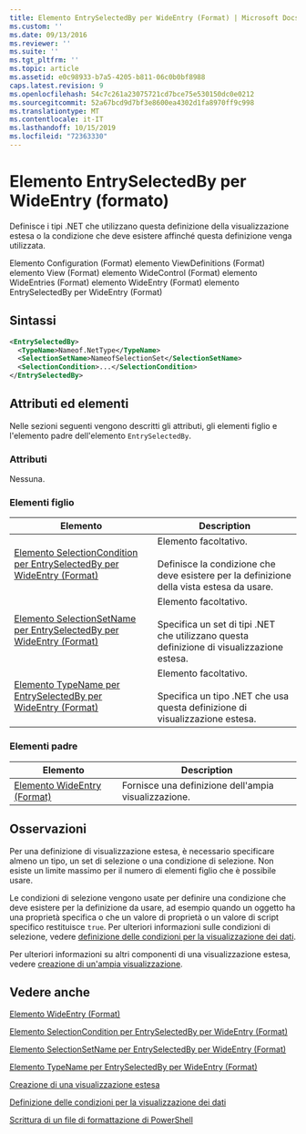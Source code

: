 ```yaml
---
title: Elemento EntrySelectedBy per WideEntry (Format) | Microsoft Docs
ms.custom: ''
ms.date: 09/13/2016
ms.reviewer: ''
ms.suite: ''
ms.tgt_pltfrm: ''
ms.topic: article
ms.assetid: e0c98933-b7a5-4205-b811-06c0b0bf8988
caps.latest.revision: 9
ms.openlocfilehash: 54c7c261a23075721cd7bce75e530150dc0e0212
ms.sourcegitcommit: 52a67bcd9d7bf3e8600ea4302d1fa8970ff9c998
ms.translationtype: MT
ms.contentlocale: it-IT
ms.lasthandoff: 10/15/2019
ms.locfileid: "72363330"
---
```

# <a name="entryselectedby-element-for-wideentry-format"></a>Elemento EntrySelectedBy per WideEntry (formato)

Definisce i tipi .NET che utilizzano questa definizione della visualizzazione estesa o la condizione che deve esistere affinché questa definizione venga utilizzata.

Elemento Configuration (Format) elemento ViewDefinitions (Format) elemento View (Format) elemento WideControl (Format) elemento WideEntries (Format) elemento WideEntry (Format) elemento EntrySelectedBy per WideEntry (Format)

## <a name="syntax"></a>Sintassi

```xml
<EntrySelectedBy>
  <TypeName>Nameof.NetType</TypeName>
  <SelectionSetName>NameofSelectionSet</SelectionSetName>
  <SelectionCondition>...</SelectionCondition>
</EntrySelectedBy>
```

## <a name="attributes-and-elements"></a>Attributi ed elementi

Nelle sezioni seguenti vengono descritti gli attributi, gli elementi figlio e l'elemento padre dell'elemento `EntrySelectedBy`.

### <a name="attributes"></a>Attributi

Nessuna.

### <a name="child-elements"></a>Elementi figlio

|Elemento|Description|
|-------------|-----------------|
|[Elemento SelectionCondition per EntrySelectedBy per WideEntry (Format)](./selectioncondition-element-for-entryselectedby-for-widecontrol-format.md)|Elemento facoltativo.<br /><br /> Definisce la condizione che deve esistere per la definizione della vista estesa da usare.|
|[Elemento SelectionSetName per EntrySelectedBy per WideEntry (Format)](./selectionsetname-element-for-entryselectedby-for-widecontrol-format.md)|Elemento facoltativo.<br /><br /> Specifica un set di tipi .NET che utilizzano questa definizione di visualizzazione estesa.|
|[Elemento TypeName per EntrySelectedBy per WideEntry (Format)](./typename-element-for-entryselectedby-for-wideentry-format.md)|Elemento facoltativo.<br /><br /> Specifica un tipo .NET che usa questa definizione di visualizzazione estesa.|

### <a name="parent-elements"></a>Elementi padre

|Elemento|Description|
|-------------|-----------------|
|[Elemento WideEntry (Format)](./wideentry-element-for-widecontrol-format.md)|Fornisce una definizione dell'ampia visualizzazione.|

## <a name="remarks"></a>Osservazioni

Per una definizione di visualizzazione estesa, è necessario specificare almeno un tipo, un set di selezione o una condizione di selezione. Non esiste un limite massimo per il numero di elementi figlio che è possibile usare.

Le condizioni di selezione vengono usate per definire una condizione che deve esistere per la definizione da usare, ad esempio quando un oggetto ha una proprietà specifica o che un valore di proprietà o un valore di script specifico restituisce `true`. Per ulteriori informazioni sulle condizioni di selezione, vedere [definizione delle condizioni per la visualizzazione dei dati](./defining-conditions-for-displaying-data.md).

Per ulteriori informazioni su altri componenti di una visualizzazione estesa, vedere [creazione di un'ampia visualizzazione](./creating-a-wide-view.md).

## <a name="see-also"></a>Vedere anche

[Elemento WideEntry (Format)](./wideentry-element-for-widecontrol-format.md)

[Elemento SelectionCondition per EntrySelectedBy per WideEntry (Format)](./selectioncondition-element-for-entryselectedby-for-widecontrol-format.md)

[Elemento SelectionSetName per EntrySelectedBy per WideEntry (Format)](./selectionsetname-element-for-entryselectedby-for-widecontrol-format.md)

[Elemento TypeName per EntrySelectedBy per WideEntry (Format)](./typename-element-for-entryselectedby-for-wideentry-format.md)

[Creazione di una visualizzazione estesa](./creating-a-wide-view.md)

[Definizione delle condizioni per la visualizzazione dei dati](./defining-conditions-for-displaying-data.md)

[Scrittura di un file di formattazione di PowerShell](./writing-a-powershell-formatting-file.md)
